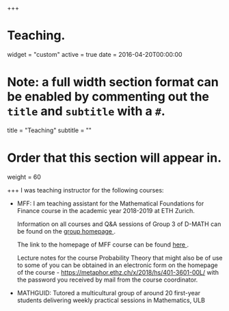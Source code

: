 +++
# Teaching.

widget = "custom"
active = true
date = 2016-04-20T00:00:00

# Note: a full width section format can be enabled by commenting out the `title` and `subtitle` with a `#`.
title = "Teaching"
subtitle = ""

# Order that this section will appear in.
weight = 60

+++
I was teaching instructor for the following courses: 
<ul>
<li> MFF: I am teaching assistant for the Mathematical Foundations for Finance course in the academic year 2018-2019 at ETH Zurich.

 Information on all courses and Q&A sessions of Group 3 of D-MATH can be found on the  <a href = "https://people.math.ethz.ch/~gruppe3/about" target = "_blank"> group homepage </a>. 
 

The link to the homepage of MFF course can be found <a href = "https://metaphor.ethz.ch/x/2018/hs/401-3913-01L" target = "_blank"> here </a>.


Lecture notes for the course Probability Theory that might also be of use to some of you can be obtained in an electronic form on the homepage of the course - https://metaphor.ethz.ch/x/2018/hs/401-3601-00L/ with the password you received by mail from the course coordinator. 


<li> MATHGUID: Tutored a multicultural group of around 20 first-year students delivering weekly practical sessions in Mathematics, ULB</li>

</ul>
